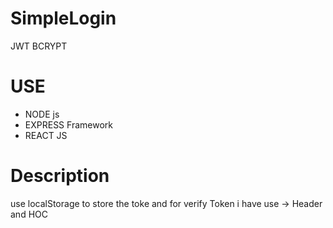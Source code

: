 # SimpleLogin
JWT BCRYPT 



# USE
<ul>
  <li>NODE js </li>
  <li>EXPRESS Framework</li>
  <li>REACT JS</li>
</ul>

# Description

use localStorage to store the toke and for verify Token i have use -> Header  and  HOC 

